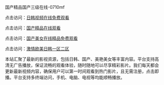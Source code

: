 国产精品国产三级在线-0710mf

点击访问：<a href="https://heiliaozj3tjd.pages.dev">日韩视频在线免费观看</a>

点击访问：<a href="https://heiliaoe8ajia.pages.dev">国产精品在线观看</a>

点击访问：<a href="https://heiliaoxqkkct.pages.dev">国产美女在线精品免费观看</a>

点击访问：<a href="https://heiliaoxwd5i8.pages.dev">激情欧美日韩一区二区</a>

本站汇聚了最新的影视资源，包括日韩、国产、美艳美女等丰富内容。平台支持高清无广告播放，保证流畅的观看体验，随时随地可以尽享精彩影片。我们每天都会更新最新视频内容，确保用户可以第一时间观看到热门影片，且无需注册，点击即播。平台支持多终端访问，手机、电脑、电视等均能顺畅播放。

<span style="display:none;">[Canonical link](https://github.com/cvv20250710/cvv18)</span>
